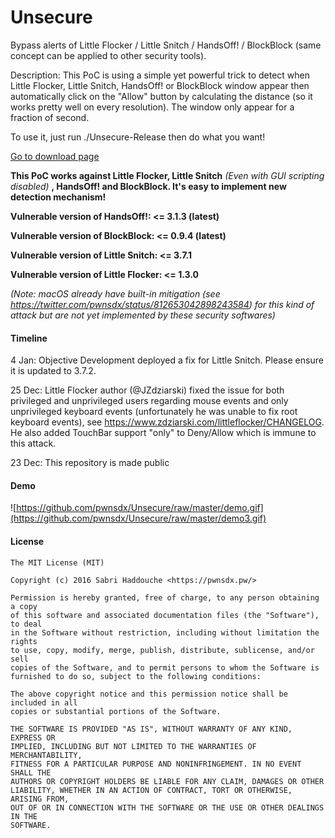 # Unsecure

Bypass alerts of Little Flocker / Little Snitch / HandsOff! / BlockBlock (same concept can be applied to other security tools).

Description: This PoC is using a simple yet powerful trick to detect when Little Flocker, Little Snitch, HandsOff! or BlockBlock window appear then automatically click on the "Allow" button by calculating the distance (so it works pretty well on every resolution). The window only appear for a fraction of second.

To use it, just run ./Unsecure-Release then do what you want!

[Go to download page](https://github.com/pwnsdx/Unsecure/releases)

**This PoC works against Little Flocker, Little Snitch** *(Even with GUI scripting disabled)* **, HandsOff! and BlockBlock. It's easy to implement new detection mechanism!**

**Vulnerable version of HandsOff!: <= 3.1.3 (latest)**

**Vulnerable version of BlockBlock: <= 0.9.4 (latest)**

**Vulnerable version of Little Snitch: <= 3.7.1**

**Vulnerable version of Little Flocker: <= 1.3.0**

*(Note: macOS already have built-in mitigation (see https://twitter.com/pwnsdx/status/812653042898243584) for this kind of attack but are not yet implemented by these security softwares)*

#### Timeline

4 Jan: Objective Development deployed a fix for Little Snitch. Please ensure it is updated to 3.7.2.

25 Dec: Little Flocker author (@JZdziarski) fixed the issue for both privileged and unprivileged users regarding mouse events and only unprivileged keyboard events (unfortunately he was unable to fix root keyboard events), see https://www.zdziarski.com/littleflocker/CHANGELOG. He also added TouchBar support "only" to Deny/Allow which is immune to this attack.

23 Dec: This repository is made public

#### Demo

![https://github.com/pwnsdx/Unsecure/raw/master/demo.gif](https://github.com/pwnsdx/Unsecure/raw/master/demo3.gif)

#### License

```
The MIT License (MIT)

Copyright (c) 2016 Sabri Haddouche <https://pwnsdx.pw/>

Permission is hereby granted, free of charge, to any person obtaining a copy
of this software and associated documentation files (the "Software"), to deal
in the Software without restriction, including without limitation the rights
to use, copy, modify, merge, publish, distribute, sublicense, and/or sell
copies of the Software, and to permit persons to whom the Software is
furnished to do so, subject to the following conditions:

The above copyright notice and this permission notice shall be included in all
copies or substantial portions of the Software.

THE SOFTWARE IS PROVIDED "AS IS", WITHOUT WARRANTY OF ANY KIND, EXPRESS OR
IMPLIED, INCLUDING BUT NOT LIMITED TO THE WARRANTIES OF MERCHANTABILITY,
FITNESS FOR A PARTICULAR PURPOSE AND NONINFRINGEMENT. IN NO EVENT SHALL THE
AUTHORS OR COPYRIGHT HOLDERS BE LIABLE FOR ANY CLAIM, DAMAGES OR OTHER
LIABILITY, WHETHER IN AN ACTION OF CONTRACT, TORT OR OTHERWISE, ARISING FROM,
OUT OF OR IN CONNECTION WITH THE SOFTWARE OR THE USE OR OTHER DEALINGS IN THE
SOFTWARE.
```
